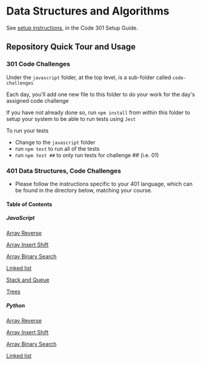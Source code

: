 # Data Structures and Algorithms

See [setup instructions](https://codefellows.github.io/setup-guide/code-301/3-code-challenges), in the Code 301 Setup Guide.

## Repository Quick Tour and Usage

### 301 Code Challenges

Under the `javascript` folder, at the top level, is a sub-folder called `code-challenges`

Each day, you'll add one new file to this folder to do your work for the day's assigned code challenge

If you have not already done so, run `npm install` from within this folder to setup your system to be able to run tests using `Jest`

To run your tests

- Change to the `javascript` folder
- run `npm test` to run all of the tests
- run `npm test ##` to only run tests for challenge ## (i.e. 01)

### 401 Data Structures, Code Challenges

- Please follow the instructions specific to your 401 language, which can be found in the directory below, matching your course.

#### Table of Contents

##### JavaScript

[Array Reverse](javascript/array-reverse/README.md)

[Array Insert Shift](javascript/array-insert-shift/README.md)

[Array Binary Search](javascript/array-binary-search/README.md)

[Linked list](javascript/linked-list/index.js)

[Stack and Queue](javascript/stack-and-queue/README.md)

[Trees](javascript/trees/README.md)

##### Python

[Array Reverse](python/docs/array_reverse/README.md)

[Array Insert Shift](python/docs/array_insert_shift/README.md)

[Array Binary Search](python/docs/array_binary_search/README.md)

[Linked list](python/data_structures/linked_list.py)
